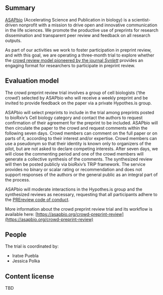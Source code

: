 ## Summary

[ASAPbio](http://asapbio.org/) (Accelerating Science and Publication in biology) is a scientist-driven nonprofit with a mission to drive open and innovative communication in the life sciences. We promote the productive use of preprints for research dissemination and transparent peer review and feedback on all research outputs.

As part of our activities we work to foster participation in preprint review, and with this goal, we are operating a three-month trial to explore whether the [crowd review model pioneered by the journal _Synlett_](https://www.nature.com/articles/546009a) provides an engaging format for researchers to participate in preprint review.

## Evaluation model

The crowd preprint review trial involves a group of cell biologists (‘the crowd’) selected by ASAPbio who will receive a weekly preprint and be invited to provide feedback on the paper via a private Hypothes.is group. 

ASAPbio will select preprints to include in the trial among preprints posted to bioRxiv’s Cell biology category and contact the authors to request confirmation of their agreement for the preprint to be included. ASAPbio will then circulate the paper to the crowd and request comments within the following seven days. Crowd members can comment on the full paper or on parts of it, according to their interest and/or expertise. Crowd members can use a pseudonym so that their identity is known only to organizers of the pilot, but are not asked to declare competing interests. After seven days, we will close the commenting period and one of the crowd members will generate a collective synthesis of the comments. The synthesized review will then be posted publicly via bioRxiv’s TRiP framework. The service provides no binary or scalar rating or recommendation and does not support responses of the authors or the general public as an integral part of the process. 

ASAPbio will moderate interactions in the Hypothes.is group and the synthesized reviews as necessary, requesting that all participants adhere to the [PREreview code of conduct](https://content.prereview.org/coc/).

More information about the crowd preprint review trial and its workflow is available here: [https://asapbio.org/crowd-preprint-review](https://asapbio.org/crowd-preprint-review)

## People

The trial is coordinated by:

- Iratxe Puebla
- Jessica Polka

## Content license

TBD
